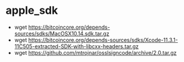 # apple_sdk

- wget https://bitcoincore.org/depends-sources/sdks/MacOSX10.14.sdk.tar.gz
- wget https://bitcoincore.org/depends-sources/sdks/Xcode-11.3.1-11C505-extracted-SDK-with-libcxx-headers.tar.gz
- wget https://github.com/mtrojnar/osslsigncode/archive/2.0.tar.gz

